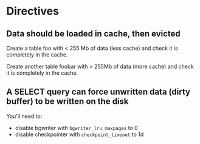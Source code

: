 # Directives

## Data should be loaded in cache, then evicted

Create a table foo with < 255 Mb of data (less cache) and check it is completely in the cache.

Create another table foobar with > 255Mb of data (more cache) and check it is completely in the cache.


## A SELECT query can force unwritten data (dirty buffer) to be written on the disk

You'll need to:
- disable bgwriter with `bgwriter_lru_maxpages` to 0
- disable checkpointer with `checkpoint_timeout` to 1d